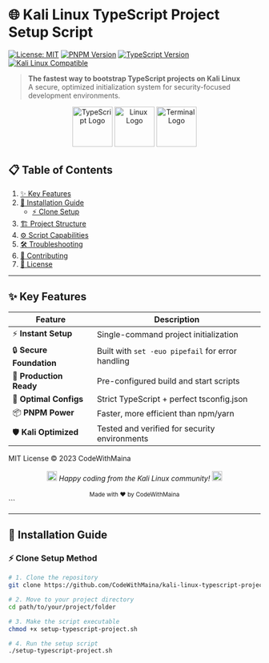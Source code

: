 # 🌐 Kali Linux TypeScript Project Setup Script

[![License: MIT](https://img.shields.io/badge/License-MIT-yellow.svg)](https://opensource.org/licenses/MIT)
[![PNPM Version](https://img.shields.io/badge/pnpm-%3E%3D7.0.0-%23F69220)](https://pnpm.io/)
[![TypeScript Version](https://img.shields.io/badge/TypeScript-%5E5.0.0-%233178C6)](https://www.typescriptlang.org/)
[![Kali Linux Compatible](https://img.shields.io/badge/Kali_Linux-Compatible-%23557C94)](https://www.kali.org/)

> **The fastest way to bootstrap TypeScript projects on Kali Linux**  
> A secure, optimized initialization system for security-focused development environments.

<div align="center">
  <img src="https://img.icons8.com/color/96/000000/typescript.png" alt="TypeScript Logo" width="80"/>
  <img src="https://img.icons8.com/color/96/000000/linux.png" alt="Linux Logo" width="80"/> 
  <img src="https://img.icons8.com/color/96/000000/console.png" alt="Terminal Logo" width="80"/>
</div>

## 📋 Table of Contents
1. [✨ Key Features](#-key-features)
2. [🚀 Installation Guide](#-installation-guide)
   - [⚡ Clone Setup](#-clone-setup)
3. [🏗 Project Structure](#-project-structure)
4. [⚙️ Script Capabilities](#️-script-capabilities)
5. [🛠 Troubleshooting](#-troubleshooting)
6. [🤝 Contributing](#-contributing)
7. [📜 License](#-license)

---

## ✨ Key Features

<div class="features-grid">

| Feature | Description |
|---------|-------------|
| ⚡ **Instant Setup** | Single-command project initialization |
| 🔒 **Secure Foundation** | Built with `set -euo pipefail` for error handling |
| 🚢 **Production Ready** | Pre-configured build and start scripts |
| 🧩 **Optimal Configs** | Strict TypeScript + perfect tsconfig.json |
| 📦 **PNPM Power** | Faster, more efficient than npm/yarn |
| 🛡️ **Kali Optimized** | Tested and verified for security environments |

</div>
MIT License © 2023 CodeWithMaina

<div align="center"> <br> <img src="https://img.icons8.com/fluency/48/000000/console.png" width="20"/> <em>Happy coding from the Kali Linux community!</em> <img src="https://img.icons8.com/color/48/000000/linux.png" width="20"/> <br><br> <sub>Made with ❤️ by CodeWithMaina</sub> </div> ```

---

## 🚀 Installation Guide

### ⚡ Clone Setup Method

```bash
# 1. Clone the repository
git clone https://github.com/CodeWithMaina/kali-linux-typescript-project-setup-script.git

# 2. Move to your project directory
cd path/to/your/project/folder

# 3. Make the script executable
chmod +x setup-typescript-project.sh

# 4. Run the setup script
./setup-typescript-project.sh


